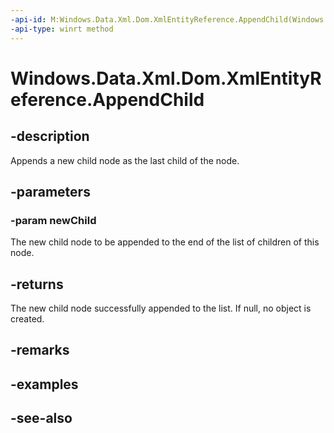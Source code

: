 ```yaml
---
-api-id: M:Windows.Data.Xml.Dom.XmlEntityReference.AppendChild(Windows.Data.Xml.Dom.IXmlNode)
-api-type: winrt method
---
```


<!-- Method syntax
public Windows.Data.Xml.Dom.IXmlNode AppendChild(Windows.Data.Xml.Dom.IXmlNode newChild)
-->

# Windows.Data.Xml.Dom.XmlEntityReference.AppendChild

## -description
Appends a new child node as the last child of the node.

## -parameters
### -param newChild
The new child node to be appended to the end of the list of children of this node.

## -returns
The new child node successfully appended to the list. If null, no object is created.

## -remarks

## -examples

## -see-also
